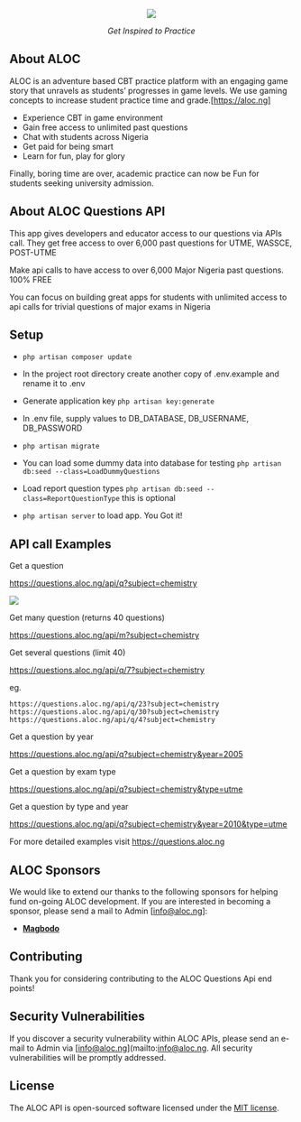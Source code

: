 <p align="center"><img src="https://aloc.ng/asset/images/slide/aloc-shield.png"></p>

<p align="center"><i>Get Inspired to Practice</i></p>

## About ALOC

ALOC is an adventure based CBT practice platform with an engaging game story that unravels as students’ progresses in game levels. We use gaming concepts to increase student practice time and grade.[https://aloc.ng]

- Experience CBT in game environment
- Gain free access to unlimited past questions
- Chat with students across Nigeria
- Get paid for being smart
- Learn for fun, play for glory
  
Finally, boring time are over, academic practice can now be Fun for students seeking university admission.

## About ALOC Questions API

This app gives developers and educator access to our questions via APIs call. They get free access to over 6,000 past questions for UTME, WASSCE, POST-UTME

Make api calls to have access to over 6,000 Major Nigeria past questions. 100% FREE

You can focus on building great apps for students with unlimited access to api calls for trivial questions of major exams in Nigeria

## Setup

- `php artisan composer update`

- In the project root directory create another copy of .env.example and rename it to .env

- Generate application key `php artisan key:generate`

- In .env file, supply values to DB_DATABASE, DB_USERNAME, DB_PASSWORD

- `php artisan migrate`

- You can load some dummy data into database for testing `php artisan db:seed --class=LoadDummyQuestions`

- Load report question types `php artisan db:seed --class=ReportQuestionType` this is optional

- `php artisan server` to load app. You Got it!

## API call Examples

Get a question

https://questions.aloc.ng/api/q?subject=chemistry

<img src="https://questions.aloc.ng/asset/aloc-api-sample.jpg">

Get many question (returns 40 questions)

https://questions.aloc.ng/api/m?subject=chemistry

Get several questions (limit 40)

https://questions.aloc.ng/api/q/7?subject=chemistry

eg.

`https://questions.aloc.ng/api/q/23?subject=chemistry`
`https://questions.aloc.ng/api/q/30?subject=chemistry`
`https://questions.aloc.ng/api/q/4?subject=chemistry`

Get a question by year

https://questions.aloc.ng/api/q?subject=chemistry&year=2005

Get a question by exam type

https://questions.aloc.ng/api/q?subject=chemistry&type=utme

Get a question by type and year

https://questions.aloc.ng/api/q?subject=chemistry&year=2010&type=utme

For more detailed examples visit https://questions.aloc.ng
## ALOC Sponsors

We would like to extend our thanks to the following sponsors for helping fund on-going ALOC development. If you are interested in becoming a sponsor, please send a mail to Admin [info@aloc.ng]:

- **[Magbodo](https://magbodo.com/)**

## Contributing

Thank you for considering contributing to the ALOC Questions Api end points!

## Security Vulnerabilities

If you discover a security vulnerability within ALOC APIs, please send an e-mail to Admin via [info@aloc.ng](mailto:info@aloc.ng. All security vulnerabilities will be promptly addressed.

## License

The ALOC API is open-sourced software licensed under the [MIT license](https://opensource.org/licenses/MIT).
